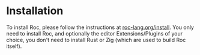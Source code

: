 # Installation

To install Roc, please follow the instructions at [roc-lang.org/install](https://roc-lang.org/install).
You only need to install Roc, and optionally the editor Extensions/Plugins of your choice, you don't need to install Rust or Zig (which are used to build Roc itself).
